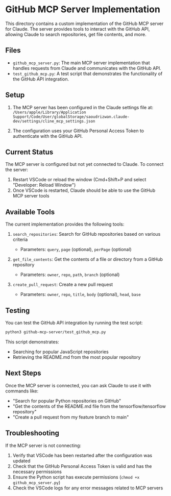 # GitHub MCP Server Implementation

This directory contains a custom implementation of the GitHub MCP server for Claude. The server provides tools to interact with the GitHub API, allowing Claude to search repositories, get file contents, and more.

## Files

- `github_mcp_server.py`: The main MCP server implementation that handles requests from Claude and communicates with the GitHub API.
- `test_github_mcp.py`: A test script that demonstrates the functionality of the GitHub API integration.

## Setup

1. The MCP server has been configured in the Claude settings file at:
   `/Users/apple/Library/Application Support/Code/User/globalStorage/saoudrizwan.claude-dev/settings/cline_mcp_settings.json`

2. The configuration uses your GitHub Personal Access Token to authenticate with the GitHub API.

## Current Status

The MCP server is configured but not yet connected to Claude. To connect the server:

1. Restart VSCode or reload the window (Cmd+Shift+P and select "Developer: Reload Window")
2. Once VSCode is restarted, Claude should be able to use the GitHub MCP server tools

## Available Tools

The current implementation provides the following tools:

1. `search_repositories`: Search for GitHub repositories based on various criteria
   - Parameters: `query`, `page` (optional), `perPage` (optional)

2. `get_file_contents`: Get the contents of a file or directory from a GitHub repository
   - Parameters: `owner`, `repo`, `path`, `branch` (optional)

3. `create_pull_request`: Create a new pull request
   - Parameters: `owner`, `repo`, `title`, `body` (optional), `head`, `base`

## Testing

You can test the GitHub API integration by running the test script:

```bash
python3 github-mcp-server/test_github_mcp.py
```

This script demonstrates:
- Searching for popular JavaScript repositories
- Retrieving the README.md from the most popular repository

## Next Steps

Once the MCP server is connected, you can ask Claude to use it with commands like:

- "Search for popular Python repositories on GitHub"
- "Get the contents of the README.md file from the tensorflow/tensorflow repository"
- "Create a pull request from my feature branch to main"

## Troubleshooting

If the MCP server is not connecting:

1. Verify that VSCode has been restarted after the configuration was updated
2. Check that the GitHub Personal Access Token is valid and has the necessary permissions
3. Ensure the Python script has execute permissions (`chmod +x github_mcp_server.py`)
4. Check the VSCode logs for any error messages related to MCP servers
